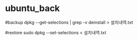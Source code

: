 # ubuntu_back


#backup 
dpkg --get-selections | grep -v deinstall > 설치내역.txt

#restore
sudo dpkg --set-selections < 설치내역.txt


